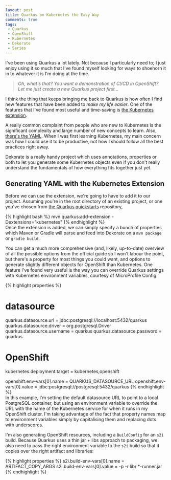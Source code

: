 ```yaml
---
layout: post
title: Quarkus on Kubernetes the Easy Way
comments: true
tags: 
 - Quarkus 
 - OpenShift
 - Kubernetes 
 - Dekorate
 - Series
---
```


I've been using Quarkus a lot lately. Not because I particularly need to; I just enjoy using it so much that I've found myself looking for ways to shoehorn it in to whatever it is I'm doing at the time.

> *Oh, what's that? You want a demonstration of CI/CD in OpenShift? Let me just create a new Quarkus project first...*

I think the thing that keeps bringing me back to Quarkus is how often I find new features that have been added to *make my life easier*. One of the features that I've found most useful and time-saving is [the Kubernetes extension](https://quarkus.io/guides/kubernetes).

A really common complaint from people who are new to Kubernetes is the significant complexity and large number of new concepts to learn. Also, [there's the YAML](https://noyaml.com/). When I was first learning Kubernetes, my main concern was how I could use it to be productive, not how I should follow all the best practices right away. 

Dekorate is a really handy project which uses annotations, properties or both to let you generate some Kubernetes objects even if you don't really understand the fundamentals of how everything fits together just yet.

## Generating YAML with the Kubernetes Extension
Before we can use the extension, we're going to have to add it to our project. Assuming you're in the root directory of an existing project, or one you've chosen from [the Quarkus quickstarts](https://github.com/quarkusio/quarkus-quickstarts) repository, 

{% highlight bash %}
mvn quarkus:add-extension -Dextensions="kubernetes"
{% endhighlight %}
&nbsp;   
Once the extension is added, we can simply specify a bunch of properties which Maven or Gradle will parse and feed into Dekorate on a `mvn package` or `gradle build`.

You can get a much more comprehensive (and, likely, up-to-date) overview of all the possible options from the official guide so I won't labour the point, but there's a property for most things you could want, and options to generate slightly different objects for OpenShift than Kubernetes. One feature I've found very useful is the way you can override Quarkus settings with Kubernetes environment variables, courtesy of MicroProfile Config:

{% highlight properties %}
# datasource
quarkus.datasource.url = jdbc:postgresql://localhost:5432/quarkus
quarkus.datasource.driver = org.postgresql.Driver
quarkus.datasource.username = quarkus
quarkus.datasource.password = quarkus

# OpenShift
kubernetes.deployment.target = kubernetes,openshift

openshift.env-vars[0].name = QUARKUS_DATASOURCE_URL
openshift.env-vars[0].value = jdbc:postgresql://postgresql:5432/quarkus
{% endhighlight %}
&nbsp;   
In this example, I'm setting the default datasource URL to point to a local PostgreSQL container, but using an environment variable to override the URL with the name of the Kubernetes service for when it runs in my OpenShift cluster. I'm taking advantage of the fact that property names map to environment variables simply by capitalising them and replacing dots with underscores.

I'm also generating OpenShift resources, including a `BuildConfig` for an `s2i` build. Because Quarkus uses a thin jar + libs approach to packaging, we also need to pass the right environment variable to the `s2i` build so that it copies over the right artifact and libraries:

{% highlight properties %}
s2i.build-env-vars[0].name = ARTIFACT_COPY_ARGS
s2i.build-env-vars[0].value = -p -r lib/ *-runner.jar
{% endhighlight %}
&nbsp;   